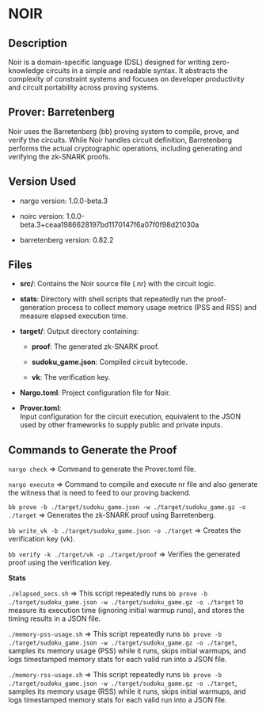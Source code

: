 # NOIR

## Description  
Noir is a domain-specific language (DSL) designed for writing zero-knowledge circuits in a simple and readable syntax. It abstracts the complexity of constraint systems and focuses on developer productivity and circuit portability across proving systems.

## Prover: Barretenberg  
Noir uses the Barretenberg (bb) proving system to compile, prove, and verify the circuits. While Noir handles circuit definition, Barretenberg performs the actual cryptographic operations, including generating and verifying the zk-SNARK proofs.

## Version Used

- nargo version: 1.0.0-beta.3  
  
- noirc version: 1.0.0-beta.3+ceaa1986628197bd1170147f6a07f0f98d21030a  
  
- barretenberg version: 0.82.2  

## Files

- **src/**: 
  Contains the Noir source file (.nr) with the circuit logic.
  
- **stats**:
  Directory with shell scripts that repeatedly run the proof-generation process to collect memory usage metrics (PSS and RSS) and measure elapsed execution time.
  
- **target/**: 
  Output directory containing:

  - **proof**: 
    The generated zk-SNARK proof.
  
  - **sudoku_game.json**: 
    Compiled circuit bytecode.
  
  - **vk**: 
    The verification key.
  
- **Nargo.toml**: 
  Project configuration file for Noir.
  
- **Prover.toml**:  
  Input configuration for the circuit execution, equivalent to the JSON used by other frameworks to supply public and private inputs.
  

## Commands to Generate the Proof

`nargo check` => Command to generate the Prover.toml file.

`nargo execute` => Command to compile and execute nr file and also generate the witness that is need to feed to our proving backend.

`bb prove -b ./target/sudoku_game.json -w ./target/sudoku_game.gz -o ./target` => Generates the zk-SNARK proof using Barretenberg.

`bb write_vk -b ./target/sudoku_game.json -o ./target` => Creates the verification key (vk).

`bb verify -k ./target/vk -p ./target/proof` => Verifies the generated proof using the verification key.

**Stats**

`./elapsed_secs.sh` => This script repeatedly runs `bb prove -b ./target/sudoku_game.json -w ./target/sudoku_game.gz -o ./target` to measure its execution time (ignoring initial warmup runs), and stores the timing results in a JSON file.

`./memory-pss-usage.sh` => This script repeatedly runs `bb prove -b ./target/sudoku_game.json -w ./target/sudoku_game.gz -o ./target`, samples its memory usage (PSS) while it runs, skips initial warmups, and logs timestamped memory stats for each valid run into a JSON file.

`./memory-rss-usage.sh` => This script repeatedly runs `bb prove -b ./target/sudoku_game.json -w ./target/sudoku_game.gz -o ./target`, samples its memory usage (RSS) while it runs, skips initial warmups, and logs timestamped memory stats for each valid run into a JSON file.

